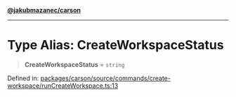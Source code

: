 [**@jakubmazanec/carson**](../README.md)

---

# Type Alias: CreateWorkspaceStatus

> **CreateWorkspaceStatus** = `string`

Defined in:
[packages/carson/source/commands/create-workspace/runCreateWorkspace.ts:13](https://github.com/jakubmazanec/tools/blob/026d472564678641afd0039e9c07d936f221ca46/packages/carson/source/commands/create-workspace/runCreateWorkspace.ts#L13)
